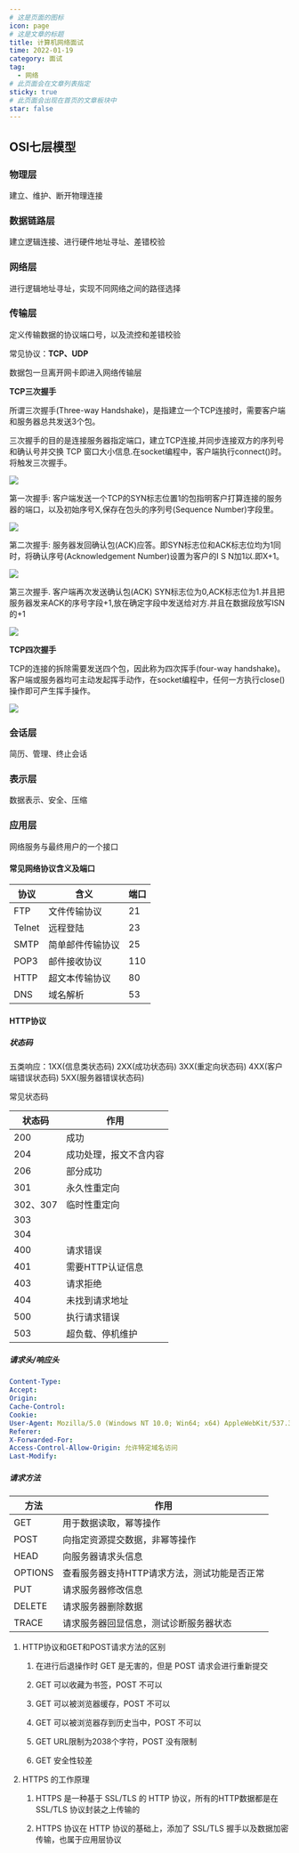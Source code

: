 ```yaml
---
# 这是页面的图标
icon: page
# 这是文章的标题
title: 计算机网络面试
time: 2022-01-19
category: 面试
tag:
  - 网络
# 此页面会在文章列表指定
sticky: true
# 此页面会出现在首页的文章板块中
star: false
---
```


## OSI七层模型

### 物理层

建立、维护、断开物理连接

### 数据链路层

建立逻辑连接、进行硬件地址寻址、差错校验

### 网络层

进行逻辑地址寻址，实现不同网络之间的路径选择

### 传输层

定义传输数据的协议端口号，以及流控和差错校验

常见协议：**TCP、UDP**

数据包一旦离开网卡即进入网络传输层

**TCP三次握手**

所谓三次握手(Three-way Handshake)，是指建立一个TCP连接时，需要客户端和服务器总共发送3个包。

三次握手的目的是连接服务器指定端口，建立TCP连接,并同步连接双方的序列号和确认号并交换 TCP 窗口大小信息.在socket编程中，客户端执行connect()时。将触发三次握手。

![](https://gitee.com/biliit/pic-go/raw/master/202201061236575.png)

第一次握手:
客户端发送一个TCP的SYN标志位置1的包指明客户打算连接的服务器的端口，以及初始序号X,保存在包头的序列号(Sequence Number)字段里。

![](https://gitee.com/biliit/pic-go/raw/master/202201061236854.png)

第二次握手:
服务器发回确认包(ACK)应答。即SYN标志位和ACK标志位均为1同时，将确认序号(Acknowledgement Number)设置为客户的I S N加1以.即X+1。

![](https://gitee.com/biliit/pic-go/raw/master/202201061237932.png)

第三次握手.
客户端再次发送确认包(ACK) SYN标志位为0,ACK标志位为1.并且把服务器发来ACK的序号字段+1,放在确定字段中发送给对方.并且在数据段放写ISN的+1

![](https://gitee.com/biliit/pic-go/raw/master/202201061237689.png)

**TCP四次握手**

TCP的连接的拆除需要发送四个包，因此称为四次挥手(four-way handshake)。客户端或服务器均可主动发起挥手动作，在socket编程中，任何一方执行close()操作即可产生挥手操作。

![](https://gitee.com/biliit/pic-go/raw/master/202201061235996.png)

### 会话层

简历、管理、终止会话

### 表示层

数据表示、安全、压缩

### 应用层

网络服务与最终用户的一个接口

#### 常见网络协议含义及端口

|协议|含义|端口|
|-|-|-|
|FTP|文件传输协议|21|
|Telnet|远程登陆|23|
|SMTP|简单邮件传输协议|25|
|POP3|邮件接收协议|110|
|HTTP|超文本传输协议|80|
|DNS|域名解析|53|

#### HTTP协议

##### 状态码

五类响应：1XX(信息类状态码) 2XX(成功状态码) 3XX(重定向状态码) 4XX(客户端错误状态码) 5XX(服务器错误状态码)

常见状态码

|状态码|作用|
|-|-|
|200|成功|
|204|成功处理，报文不含内容|
|206|部分成功|
|301|永久性重定向|
|302、307|临时性重定向|
|303||
|304||
|400|请求错误|
|401|需要HTTP认证信息|
|403|请求拒绝|
|404|未找到请求地址|
|500|执行请求错误|
|503|超负载、停机维护|

##### 请求头/响应头

```yml
Content-Type: 
Accept: 
Origin: 
Cache-Control: 
Cookie: 
User-Agent: Mozilla/5.0 (Windows NT 10.0; Win64; x64) AppleWebKit/537.36 (KHTML, like Gecko) Chrome/96.0.4664.45 Safari/537.36
Referer: 
X-Forwarded-For: 
Access-Control-Allow-Origin: 允许特定域名访问
Last-Modify: 
```

##### 请求方法

|方法|作用|
|-|-|
|GET|用于数据读取，幂等操作|
|POST|向指定资源提交数据，非幂等操作|
|HEAD|向服务器请求头信息|
|OPTIONS|查看服务器支持HTTP请求方法，测试功能是否正常|
|PUT|请求服务器修改信息|
|DELETE|请求服务器删除数据|
|TRACE|请求服务器回显信息，测试诊断服务器状态|

1. HTTP协议和GET和POST请求方法的区别

    1. 在进行后退操作时 GET 是无害的，但是 POST 请求会进行重新提交

    2. GET 可以收藏为书签，POST 不可以

    3. GET 可以被浏览器缓存，POST 不可以

    4. GET 可以被浏览器存到历史当中，POST 不可以

    5. GET URL限制为2038个字符，POST 没有限制

    6. GET 安全性较差

2. HTTPS 的工作原理

    1. HTTPS 是一种基于 SSL/TLS 的 HTTP 协议，所有的HTTP数据都是在 SSL/TLS 协议封装之上传输的

    2. HTTPS 协议在 HTTP 协议的基础上，添加了 SSL/TLS 握手以及数据加密传输，也属于应用层协议
